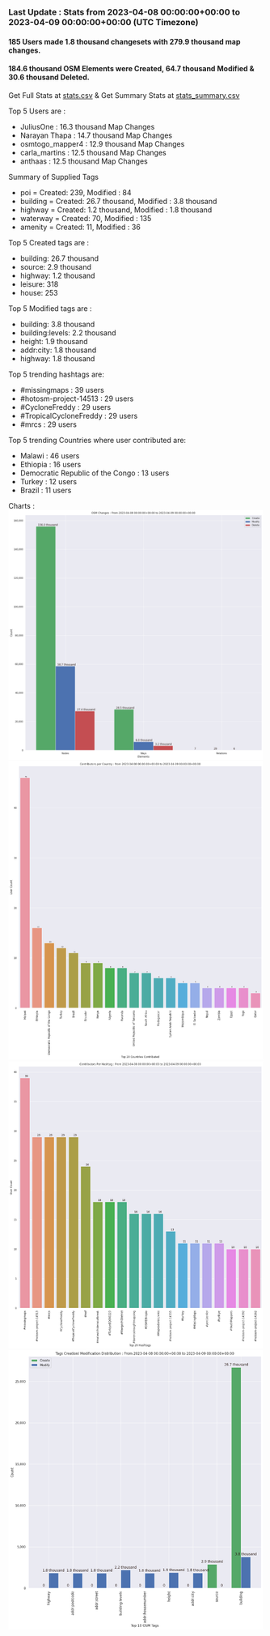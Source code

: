 ### Last Update : Stats from 2023-04-08 00:00:00+00:00 to 2023-04-09 00:00:00+00:00 (UTC Timezone)

#### 185 Users made 1.8 thousand changesets with 279.9 thousand map changes.
#### 184.6 thousand OSM Elements were Created, 64.7 thousand Modified & 30.6 thousand Deleted.
Get Full Stats at [stats.csv](/stats/hotosm/Daily/stats.csv)
 & Get Summary Stats at [stats_summary.csv](/stats/hotosm/Daily/stats_summary.csv)

Top 5 Users are : 
- JuliusOne : 16.3 thousand Map Changes
- Narayan Thapa : 14.7 thousand Map Changes
- osmtogo_mapper4 : 12.9 thousand Map Changes
- carla_martins : 12.5 thousand Map Changes
- anthaas : 12.5 thousand Map Changes

Summary of Supplied Tags
- poi = Created: 239, Modified : 84
- building = Created: 26.7 thousand, Modified : 3.8 thousand
- highway = Created: 1.2 thousand, Modified : 1.8 thousand
- waterway = Created: 70, Modified : 135
- amenity = Created: 11, Modified : 36


Top 5 Created tags are :
- building: 26.7 thousand
- source: 2.9 thousand
- highway: 1.2 thousand
- leisure: 318
- house: 253


Top 5 Modified tags are :
- building: 3.8 thousand
- building:levels: 2.2 thousand
- height: 1.9 thousand
- addr:city: 1.8 thousand
- highway: 1.8 thousand


Top 5 trending hashtags are:
- #missingmaps : 39 users
- #hotosm-project-14513 : 29 users
- #CycloneFreddy : 29 users
- #TropicalCycloneFreddy : 29 users
- #mrcs : 29 users


Top 5 trending Countries where user contributed are:
- Malawi : 46 users
- Ethiopia : 16 users
- Democratic Republic of the Congo : 13 users
- Turkey : 12 users
- Brazil : 11 users


 Charts : 
![Alt text](./stats_osm_changes.png) 
![Alt text](./stats_users_per_country.png) 
![Alt text](./stats_users_per_hashtag.png) 
![Alt text](./stats_tags.png) 
